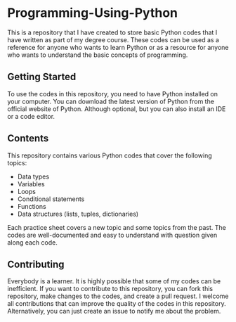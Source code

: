 # Programming-Using-Python

This is a repository that I have created to store basic Python codes that I have written as part of my degree course. These codes can be used as a reference for anyone who wants to learn Python or as a resource for anyone who wants to understand the basic concepts of programming.

## Getting Started

To use the codes in this repository, you need to have Python installed on your computer. You can download the latest version of Python from the official website of Python. Although optional, but you can also install an IDE or a code editor.

## Contents

This repository contains various Python codes that cover the following topics:

- Data types
- Variables
- Loops
- Conditional statements
- Functions
- Data structures (lists, tuples, dictionaries)

Each practice sheet covers a new topic and some topics from the past. The codes are well-documented and easy to understand with question given along each code.

## Contributing

Everybody is a learner. It is highly possible that some of my codes can be inefficient. If you want to contribute to this repository, you can fork this repository, make changes to the codes, and create a pull request. I welcome all contributions that can improve the quality of the codes in this repository. Alternatively, you can just create an issue to notify me about the problem.
